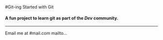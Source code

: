 #Git-ing Started with Git

#### A fun project to learn git as part of the *Dev* community.

---

Email me at #mail.com mailto...